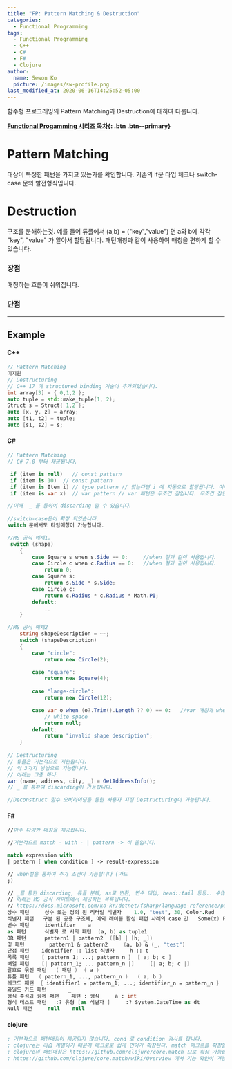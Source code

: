 ```yaml
---
title: "FP: Pattern Matching & Destruction"
categories:
  - Functional Programming
tags:
  - Functional Programming
  - C++
  - C#
  - F#
  - Clojure
author:
  name: Sewon Ko
  picture: /images/sw-profile.png
last_modified_at: 2020-06-16T14:25:52-05:00
---
```


함수형 프로그래밍의 Pattern Matching과 Destruction에 대하여 다룹니다.    

**[Functional Progamming 시리즈 목차](https://dream365.github.io/functional%20programming/fp-content/){: .btn .btn--primary}**<br>      

# Pattern Matching
대상이 특정한 패턴을 가지고 있는가를 확인합니다.
기존의 if문 타입 체크나 switch-case 문의 발전형식입니다.

# Destruction
구조를 분해하는것. 예를 들어 튜플에서 (a,b) = ("key","value") 면 a와 b에 각각 "key", "value" 가 알아서 할당됩니다.
패턴매칭과 같이 사용하여 매칭을 편하게 할 수 있습니다.

### 장점
매칭하는 흐름이 쉬워집니다.  

### 단점

____
## Example

#### C++
```c++
// Pattern Matching
미지원
// Destructuring
// C++ 17 에 structured binding 기술이 추가되었습니다.
int array[3] = { 0,1,2 }; 
auto tuple = std::make_tuple(1, 2); 
Struct s = Struct{ 1,2 }; 
auto [x, y, z] = array; 
auto [t1, t2] = tuple; 
auto [s1, s2] = s;
```

#### C#
```csharp
// Pattern Matching
// C# 7.0 부터 제공됩니다. 

 if (item is null)   // const pattern
 if (item is 10)  // const pattern
 if (item is Item i) // type pattern // 맞는다면 i 에 자동으로 할당됩니다. 이때 i는 if문 안 스코프가 아닌 바깥 스코프입니다.
 if (item is var x)  // var pattern // var 패턴은 무조건 참입니다. 무조건 참인데 쓸데없는 기능같지만 x를 사용하거나, 추루 when 절로 조건 검사를 하기 위함입니다.

//이때  _ 를 통하여 discarding 할 수 있습니다.
 
//switch-case문이 확장 되었습니다.
switch 문에서도 타임매칭이 가능합니다.

//MS 공식 예제1.
 switch (shape)
    {
        case Square s when s.Side == 0:     //when 절과 같이 사용합니다.
        case Circle c when c.Radius == 0:   //when 절과 같이 사용합니다.
            return 0;
        case Square s:
            return s.Side * s.Side;
        case Circle c:
            return c.Radius * c.Radius * Math.PI;
        default:
            ..
    }

//MS 공식 예제2
    string shapeDescription = ~~;
    switch (shapeDescription)
    {
        case "circle":
            return new Circle(2);

        case "square":
            return new Square(4);
        
        case "large-circle":
            return new Circle(12);

        case var o when (o?.Trim().Length ?? 0) == 0:   //var 매칭과 when 절을 같이 사용할 수 있습니다.
            // white space
            return null;
        default:
            return "invalid shape description";
    }   
    
// Destructuring
// 튜플은 기본적으로 지원됩니다.
// 약 3가지 방법으로 가능합니다.
// 아래는 그중 하나.
var (name, address, city, _) = GetAddressInfo();
// _ 를 통하여 discarding이 가능합니다.

//Deconstruct 함수 오버라이딩을 통한 사용자 지정 Destructuring이 가능합니다.

```

#### F#
```fsharp
//아주 다양한 매칭을 제공합니다.

//기본적으로 match - with - | pattern -> 식 꼴입니다.

match expression with
| pattern [ when condition ] -> result-expression

// when절을 통하여 추가 조건이 가능합니다 (가드
;)

// _를 통한 discarding, 튜플 분해, as로 변환, 변수 대입, head::tail 등등.. 수많은 패턴 매칭이 가능합니다.
// 아래는 MS 공식 사이트에서 제공하는 목록입니다.
// https://docs.microsoft.com/ko-kr/dotnet/fsharp/language-reference/pattern-matching
상수 패턴 	  상수 또는 정의 된 리터럴 식별자 	1.0, "test", 30, Color.Red
식별자 패턴 	 구분 된 공용 구조체, 예외 레이블 활성 패턴 사례의 case 값 	Some(x) Failure(msg)
변수 패턴 	  identifier 	a
as 패턴 	   식별자 로 서의 패턴 	(a, b) as tuple1
OR 패턴 	   pattern1 | pattern2 	([h] | [h; _])
및 패턴 	    pattern1 & pattern2 	(a, b) & (_, "test")
단점 패턴 	 identifier :: list 식별자 	h :: t
목록 패턴 	 [ pattern_1; ...; pattern_n ] 	[ a; b; c ]
배열 패턴 	 [| pattern_1; ... pattern_n |] 	[| a; b; c |]
괄호로 묶인 패턴 	( 패턴 ) 	( a )
튜플 패턴 	( pattern_1, ..., pattern_n ) 	( a, b )
레코드 패턴  { identifier1 = pattern_1; ...; identifier_n = pattern_n } 	{ Name = name; }
와일드 카드 패턴 		_
형식 주석과 함께 패턴 	패턴 : 형식 	a : int
형식 테스트 패턴 	:? 유형 [as 식별자 ] 	:? System.DateTime as dt
Null 패턴 	null 	null
```
#### clojure
``` clojure
; 기본적으로 패턴매칭이 제공되지 않습니다. cond 로 condition 검사를 합니다.
; clojure는 리습 계열이기 때문에 매크로로 쉽게 언어가 확장된다. match 매크로를 확장할 수 있습니다.
; clojure의 패턴매칭은 https://github.com/clojure/core.match 으로 확장 가능합니다.
; https://github.com/clojure/core.match/wiki/Overview 에서 기능 확인이 가능합니다.
```